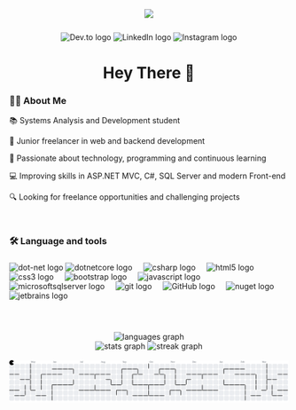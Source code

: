 <div align="center">
  <img height="150" src="https://media0.giphy.com/media/v1.Y2lkPTc5MGI3NjExcXkwbXMxOWRpZGFhNzY5ZHZxZzV3bDk4NmM1amMzNWN3ZzB6NTJnMCZlcD12MV9pbnRlcm5hbF9naWZfYnlfaWQmY3Q9cw/f7omQNmgiyjj5sffvZ/giphy.gif"  />
</div>

###

<div align="center">
  <a href="https://dev.to/mrbarszcz" style="text-decoration: none;">
    <img src="https://img.shields.io/static/v1?message=Dev.to&logo=dev.to&label=&color=0A0A0A&logoColor=white&labelColor=&style=for-the-badge" height="25" alt="Dev.to logo" />
  </a>
  <a href="https://www.linkedin.com/in/marcos-barszcz" style="text-decoration: none;">
    <img src="https://img.shields.io/static/v1?message=LinkedIn&logo=linkedin&label=&color=0077B5&logoColor=white&labelColor=&style=for-the-badge" height="25" alt="LinkedIn logo" />
  </a>
  <a href="https://www.instagram.com/kinho_mar" style="text-decoration: none;">
    <img src="https://img.shields.io/static/v1?message=Instagram&logo=instagram&label=&color=E4405F&logoColor=white&labelColor=&style=for-the-badge" height="25" alt="Instagram logo" />
  </a>
</div>


<div align="center">
  <h1>Hey There 👋</h1>
</div>

###

<h3 align="left">🧑‍💻 About Me</h2>

📚 Systems Analysis and Development student

🎯 Junior freelancer in web and backend development

🚀 Passionate about technology, programming and continuous learning

💻 Improving skills in ASP.NET MVC, C#, SQL Server and modern Front-end

🔍 Looking for freelance opportunities and challenging projects

<br>

<h3 align="left">🛠 Language and tools</h3>

###

<div align="left">
  <img src="https://cdn.jsdelivr.net/gh/devicons/devicon/icons/dot-net/dot-net-plain-wordmark.svg" height="40" alt="dot-net logo"  />
  <img src="https://cdn.jsdelivr.net/gh/devicons/devicon/icons/dotnetcore/dotnetcore-original.svg" height="40" alt="dotnetcore logo"  />
  <img width="12" />
  <img src="https://cdn.jsdelivr.net/gh/devicons/devicon/icons/csharp/csharp-original.svg" height="40" alt="csharp logo"  />
  <img width="12" />
  <img src="https://cdn.jsdelivr.net/gh/devicons/devicon/icons/html5/html5-original.svg" height="40" alt="html5 logo"  />
  <img width="12" />
  <img src="https://cdn.jsdelivr.net/gh/devicons/devicon/icons/css3/css3-original.svg" height="40" alt="css3 logo"  />
  <img width="12" />
  <img src="https://cdn.jsdelivr.net/gh/devicons/devicon/icons/bootstrap/bootstrap-original.svg" height="40" alt="bootstrap logo"  />
  <img width="12" />
  <img src="https://cdn.jsdelivr.net/gh/devicons/devicon/icons/javascript/javascript-original.svg" height="40" alt="javascript logo"  />
  <img width="12" />
  <img src="https://cdn.jsdelivr.net/gh/devicons/devicon/icons/microsoftsqlserver/microsoftsqlserver-plain.svg" height="40" alt="microsoftsqlserver logo"  />
  <img width="12" />
  <img src="https://cdn.jsdelivr.net/gh/devicons/devicon/icons/git/git-original.svg" height="40" alt="git logo"  />
  <img width="12" />
  <img src="https://upload.wikimedia.org/wikipedia/commons/9/91/Octicons-mark-github.svg" height="40" alt="GitHub logo" />
  <img width="12" />
  <img src="https://cdn.jsdelivr.net/gh/devicons/devicon/icons/nuget/nuget-original.svg" height="40" alt="nuget logo"  />
  <img width="12" />
  <img src="https://cdn.jsdelivr.net/gh/devicons/devicon/icons/jetbrains/jetbrains-original.svg" height="40" alt="jetbrains logo"  />
</div>

<br>


###

<br clear="both">

<div align="center">
  <img src="https://github-readme-stats.vercel.app/api/top-langs?username=MrBarszcz&locale=en&hide_title=false&layout=compact&card_width=320&langs_count=7&theme=gotham&hide_border=false&order=2" height="190" alt="languages graph"  />
</div>



<div align="center">
  <img src="https://github-readme-stats.vercel.app/api?username=MrBarszcz&hide_title=false&hide_rank=false&show_icons=true&include_all_commits=true&count_private=true&disable_animations=false&theme=gotham&locale=en&hide_border=false&order=1&custom_title=GitHub%20Stats" height="162" alt="stats graph"  />

  <img src="https://streak-stats.demolab.com?user=MrBarszcz&locale=en&mode=daily&theme=gotham&hide_border=false&border_radius=5&date_format=M%20j%5B,%20Y%5D&order=3" height="162" alt="streak graph"  />
</div>

<br>

<picture>
  <source media="(prefers-color-scheme: dark)" srcset="https://raw.githubusercontent.com/MrBarszcz/MrBarszcz/output/pacman-contribution-graph-dark.svg">
  <source media="(prefers-color-scheme: light)" srcset="https://raw.githubusercontent.com/MrBarszcz/MrBarszcz/output/pacman-contribution-graph.svg">
  <img alt="pacman contribution graph" src="https://raw.githubusercontent.com/MrBarszcz/MrBarszcz/output/pacman-contribution-graph.svg">
</picture>
